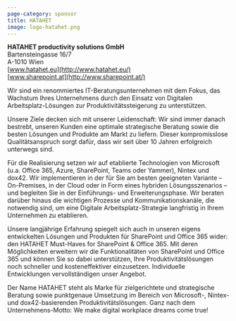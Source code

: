```yaml
---
page-category: sponsor
title: HATAHET
image: logo-hatahet.png
---
```


**HATAHET productivity solutions GmbH**<br/>
Bartensteingasse 16/7<br/>
A-1010 Wien<br/>
[www.hatahet.eu](http://www.hatahet.eu/)<br/>
[www.sharepoint.at](http://www.sharepoint.at/)

Wir sind ein renommiertes IT-Beratungsunternehmen mit dem Fokus, das Wachstum Ihres Unternehmens durch den Einsatz von Digitalen Arbeitsplatz-Lösungen zur Produktivitätssteigerung zu unterstützen. 

Unsere Ziele decken sich mit unserer Leidenschaft: Wir sind immer danach bestrebt, unseren Kunden eine optimale strategische Beratung sowie die besten Lösungen und Produkte am Markt zu liefern. Dieser kompromisslose Qualitätsanspruch sorgt dafür, dass wir seit über 10 Jahren erfolgreich unterwegs sind.

Für die Realisierung setzen wir auf etablierte Technologien von Microsoft (u.a. Office 365, Azure, SharePoint, Teams oder Yammer), Nintex und dox42. Wir implementieren in der für Sie am besten geeigneten Variante – On-Premises, in der Cloud oder in Form eines hybriden Lösungsszenarios – und begleiten Sie in der Einführungs- und Erweiterungsphase. Wir beraten darüber hinaus die wichtigen Prozesse  und Kommunikationskanäle, die notwendig sind, um eine Digitale Arbeitsplatz-Strategie langfristig in Ihrem Unternehmen zu etablieren.

Unsere langjährige Erfahrung spiegelt sich auch in unseren eigens entwickelten Lösungen und Produkten für SharePoint und Office 365 wider: den HATAHET Must-Haves for SharePoint & Office 365. Mit deren Möglichkeiten erweitern wir die Funktionalitäten von SharePoint und Office 365 und können Sie so dabei unterstützen, Ihre Produktivitätslösungen noch schneller und kosteneffektiver einzusetzen. Individuelle Entwicklungen vervollständigen unser Angebot.

Der Name HATAHET steht als Marke für zielgerichtete und strategische Beratung sowie punktgenaue Umsetzung im Bereich von Microsoft-, Nintex- und dox42-basierenden Produktivitätslösungen. Ganz nach dem Unternehmens-Motto: We make digital workplace dreams come true!